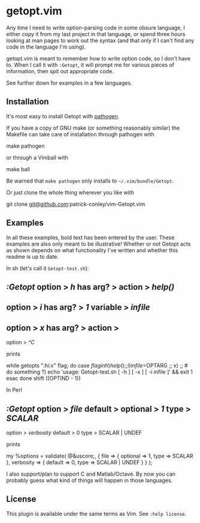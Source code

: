 getopt.vim
==========

Any time I need to write option-parsing code in some obsure language, I either
copy it from my last project in that language, or spend three hours looking at
man pages to work out the syntax (and that only if I can't find any code in the
language I'm using).

getopt.vim is meant to remember how to write option code, so I don't have to.
When I call it with `:Getopt`, it will prompt me for various pieces of
information, then spit out appropriate code.

See further down for examples in a few languages.

Installation
------------

It's most easy to install Getopt with
[pathogen](https://github.com/tpope/vim-pathogen).

If you have a copy of GNU make (or something reasonably similar) the Makefile
can take care of installation through pathogen with

   make pathogen

or through a Vimball with

   make ball

Be warned that `make pathogen` only installs to `~/.vim/bundle/Getopt`.

Or just clone the whole thing wherever you like with

   git clone git@github.com:patrick-conley/vim-Getopt.vim

Examples
--------

In all these examples, bold text has been entered by the user. These examples
are also only meant to be illustrative! Whether or not Getopt acts as shown
depends on what functionality I've written and whether this readme is up to
date.

In sh (let's call it `Getopt-test.sh`):

   *:Getopt*
   option > *h*
   has arg? > 
   action > *help()*
   -----
   option > *i*
   has arg? > *1*
   variable > *infile*
   -----
   option > *x*
   has arg? >
   action >
   -----
   option > *^C*

prints
   
   while getopts ":hi:x" flag; do
      case $flag in
         h) help() ;;
         i) infile=$OPTARG ;;
         x) ;; # do something
         \?) echo 'usage: Getopt-test.sh [ -h ] [ -x ] [ -i infile ]' && exit 1
      esac
   done
   shift $(($OPTIND - 1))

In Perl

   *:Getopt*
   option > *file*
   default > 
   optional > *1*
   type > *SCALAR*
   -----
   option > *verbosity*
   default > 0
   type > SCALAR | UNDEF

prints

   my %options = validate( @&uscore;, {
      file => { optional => 1, type => SCALAR },
      verbosity => { default => 0, type => SCALAR | UNDEF }
   } );

I also support/plan to support C and Matlab/Octave. By now you can probably
guess what kind of things will happen in those languages.

License
-------

This plugin is available under the same terms as Vim. See `:help license`.
